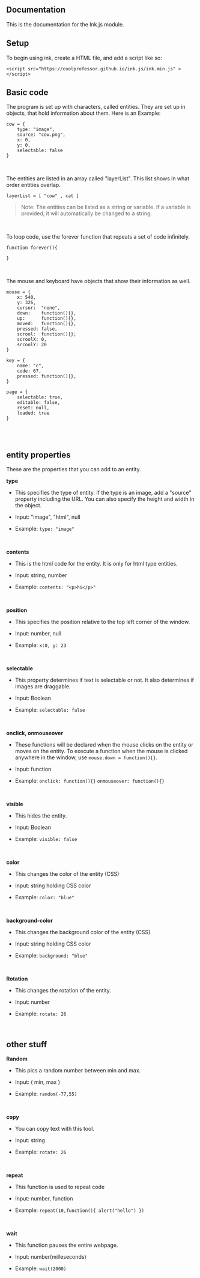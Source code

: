 ## Documentation
This is the documentation for the Ink.js module.

## Setup 
To begin using ink, create a  HTML file, and add a script like so:

    <script src="https://coolprofessor.github.io/ink.js/ink.min.js" > </script>
    

## Basic code
The program is set up with characters, called entities. They are set up in objects, that hold information about them. Here is an Example:

    cow = {
	    type: "image",
	    source: "cow.png",
	    x: 0,
	    y: 0,
	    selectable: false
    }

<br>

The entities are listed in an array called "layerList". This list shows in what order entities overlap.

    layerList = [ "cow" , cat ]
    
> Note: The entities can be listed as a string or variable. If a variable is provided, it will automatically be changed to a string.

<br>

To loop code, use the forever function that repeats a set of code infinitely.

    function forever(){
	    
    }
    
<br>

The mouse and keyboard have objects that show their information as well.


    mouse = {
	    x: 540,
	    y: 326,
	    cursor:  "none",
	    down:    function(){},
	    up:      function(){},
	    moved:   function(){},
	    pressed: false,
	    scrool:  function(){};
	    scroolX: 0,
	    srcoolY: 20
    }
    
    key = {
	    name: "c",
	    code: 67,
	    pressed: function(){},
    }
    
    page = {
	    selectable: true,
	    editable: false,
	    reset: null,
	    loaded: true
    }
<br>
<br>

## entity properties
These are the properties that you can add to an entity.
<br> 

**type**
- This specifies the type of entity. If the type is an image, add a "source" property including the URL. You can also specify the height and width in the object.

- Input: "image", "html", null

- Example: `type: "image"`

<br>

**contents**
- This is the html code for the entity. It is only for html type entities.

- Input: string, number

- Example: `contents: "<p>hi</p>"`

<br>

**position**
- This specifies the position relative to the top left corner of the window.

- Input: number, null

- Example: `x:0, y: 23`

 <br>

**selectable**
- This property determines if text is selectable or not. It also determines if images are draggable.

- Input: Boolean

- Example: `selectable: false`

<br>

**onclick, onmouseover**
- These functions will be declared when the mouse clicks on the entity or moves on the entity. To execute a function when the mouse is clicked anywhere in the window, use `mouse.down = function(){}`.

- Input: function

- Example: `onclick: function(){}` `onmouseover: function(){}`

<br>

**visible**
- This hides the entity.

- Input: Boolean

- Example: `visible: false`

<br>

**color**
- This changes the color of the entity (CSS)

- Input: string holding CSS color

- Example: `color: "blue"`

<br>

**background-color**
- This changes the background  color of the entity (CSS)

- Input: string holding CSS color

- Example: `background: "blue"`

<br>

**Rotation**

- This changes the rotation of the entity.

- Input: number

- Example: `rotate: 26`

<br>

##  other stuff

**Random**

- This pics a random number between min and max.

- Input: ( min, max )

- Example: `random(-77,55)`

<br>

**copy**

- You can copy text with this tool.

- Input: string

- Example: `rotate: 26`

<br>

**repeat**

- This function is used to repeat code

- Input: number, function

- Example: `repeat(10,function(){ alert("hello") })`

<br>

**wait**

- This function pauses the entire webpage.

- Input: number(milleseconds)

- Example: `wait(2000)`


